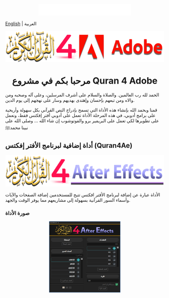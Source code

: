 <div align="center">
<img src="_docs/images/basmala.png" alt="basmala" width="294px" height="36px" />
</div>

[English](./README-EN.md) | العربية
<div align="center">
  <img src="_docs/images/Quran4Adobe-logo.png" alt="Quran4Adobe" width="544px" height="100px" />
  <h1>مرحبا بكم في مشروع Quran 4 Adobe</h1>
</div>

الحمد لله رب العالمين. والصلاة والسلام على أشرف المرسلين، وعلى آله وصحبه ومن والاه ومن تبعهم بإحسان وإهتدى بهديهم وسار على نهجهم إلى يوم الدين.

قمنا وبحمد الله بإنشاء هذه الأداة التي تسمح بإدراج النص القرآني بكل سهولة وأريحية على برامج أدوبي، في هذه المرحلة الأداة تعمل على أدوبي أفتر إفكتس فقط، ونعمل على تطويرها لكي تعمل على البريمير برو والفوتوشوب إن شاء الله ... وصلى الله على نبينا محمدﷺ

## أداة إضافية لبرنامج الأفتر إفكتس (Quran4Ae)
<div align="center">
  <img src="_docs/images/Quran4Ae-logo.png" alt="Quran4Ae" width="600px" height="100px" />
</div>

الأداة عبارة عن إضافة لبرنامج الأفتر افكتس تتيح للمستخدمين إضافة الصفحات والآيات وأسماء السور القرآنية بسهولة إلى مشاريعهم مما يوفر الوقت والجهد.  

### صورة الأداة
<div align="center">
  <img src="_docs/images/Quran4Ae_V1.0_screenshot.png" width="45%" height="45%" />
</div>
